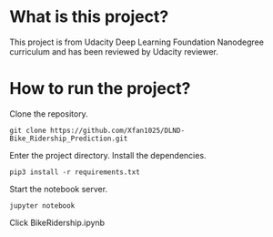 # What is this project?
This project is from Udacity Deep Learning Foundation Nanodegree curriculum and has been reviewed by Udacity reviewer.

# How to run the project?
Clone the repository. 

`git clone https://github.com/Xfan1025/DLND-Bike_Ridership_Prediction.git`

Enter the project directory. Install the dependencies. 

`pip3 install -r requirements.txt`

Start the notebook server.

`jupyter notebook`

Click BikeRidership.ipynb

